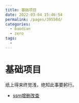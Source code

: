 ```yaml
---
title: 基础项目
date: 2022-03-04 15:46:54
permalink: /pages/39558d/
categories:
  - baodian
  - zero
tags:
  - 
---
```

# 基础项目

纸上得来终觉浅，绝知此事要躬行。

+ [ssm增删改查](/pages/98f56c/)

